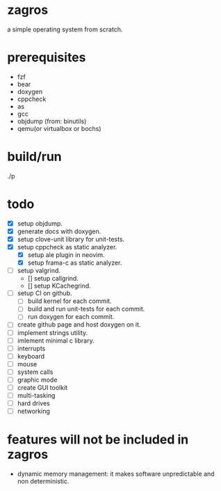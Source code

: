 # zagros
a simple operating system from scratch.

# prerequisites
- fzf
- bear
- doxygen
- cppcheck
- as
- gcc
- objdump (from: binutils)
- qemu(or virtualbox or bochs)

# build/run
./p

# todo
- [x] setup objdump.
- [x] generate docs with doxygen.
- [x] setup clove-unit library for unit-tests.
- [x] setup cppcheck as static analyzer.
  - [x] setup ale plugin in neovim.
  - [x] setup frama-c as static analyzer.
- [ ] setup valgrind.
  - [] setup callgrind.
  - [] setup KCachegrind.
- [ ] setup CI on github.
  - [ ] build kernel for each commit.
  - [ ] build and run unit-tests for each commit.
  - [ ] run doxygen for each commit.
- [ ] create github page and host doxygen on it.
- [ ] implement strings utility.
- [ ] imlement minimal c library.
- [ ] interrupts
- [ ] keyboard
- [ ] mouse
- [ ] system calls
- [ ] graphic mode
- [ ] create GUI toolkit
- [ ] multi-tasking
- [ ] hard drives
- [ ] networking

# features will not be included in zagros
- dynamic memory management:
  it makes software unpredictable and non deterministic.
